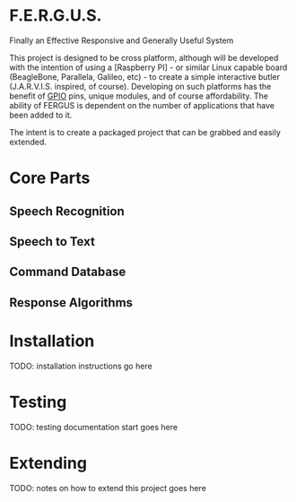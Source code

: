 F.E.R.G.U.S.
======

Finally an Effective Responsive and Generally Useful System

This project is designed to be cross platform, although will be developed with the intention of using a [Raspberry PI] - or similar Linux capable board (BeagleBone, Parallela, Galileo, etc) - to create a simple interactive butler (J.A.R.V.I.S. inspired, of course).  Developing on such platforms has the benefit of [GPIO](http://en.wikipedia.org/wiki/General-purpose_input/output) pins, unique modules, and of course affordability.  The ability of FERGUS is dependent on the number of applications that have been added to it.

The intent is to create a packaged project that can be grabbed and easily extended.

# Core Parts

## Speech Recognition

## Speech to Text

## Command Database

## Response Algorithms

# Installation
TODO: installation instructions go here

# Testing
TODO: testing documentation start goes here

# Extending
TODO: notes on how to extend this project goes here

